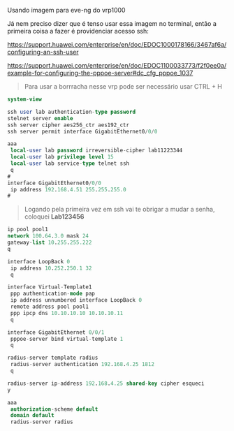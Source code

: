 Usando imagem para eve-ng do vrp1000

Já nem preciso dizer que é tenso usar essa imagem no terminal, então a primeira coisa a fazer é providenciar acesso ssh:

https://support.huawei.com/enterprise/en/doc/EDOC1000178166/3467af6a/configuring-an-ssh-user

https://support.huawei.com/enterprise/en/doc/EDOC1100033773/f2f0ee0a/example-for-configuring-the-pppoe-server#dc_cfg_pppoe_1037

> Para usar a borrracha nesse vrp pode ser necessário usar CTRL + H

```sql
system-view

ssh user lab authentication-type password
stelnet server enable
ssh server cipher aes256_ctr aes192_ctr
ssh server permit interface GigabitEthernet0/0/0

aaa
 local-user lab password irreversible-cipher lab11223344 
 local-user lab privilege level 15
 local-user lab service-type telnet ssh
 q
#
interface GigabitEthernet0/0/0
 ip address 192.168.4.51 255.255.255.0
#
```

>Logando pela primeira vez em ssh vai te obrigar a mudar a senha, coloquei **Lab123456**

```sql
ip pool pool1
network 100.64.3.0 mask 24
gateway-list 10.255.255.222
q

interface LoopBack 0
 ip address 10.252.250.1 32
 q

interface Virtual-Template1
 ppp authentication-mode pap
 ip address unnumbered interface LoopBack 0
 remote address pool pool1
 ppp ipcp dns 10.10.10.10 10.10.10.11
 q

interface GigabitEthernet 0/0/1
 pppoe-server bind virtual-template 1
 q

radius-server template radius
 radius-server authentication 192.168.4.25 1812
 q

radius-server ip-address 192.168.4.25 shared-key cipher esqueci
y

aaa
 authorization-scheme default
 domain default
 radius-server radius
  



```